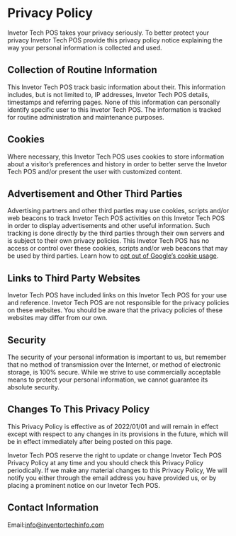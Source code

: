 # Privacy Policy

Invetor Tech POS takes your privacy seriously. To better protect your privacy Invetor Tech POS provide this privacy policy notice explaining the way your personal information is collected and used.


## Collection of Routine Information

This Invetor Tech POS track basic information about their. This information includes, but is not limited to, IP addresses, Invetor Tech POS details, timestamps and referring pages. None of this information can personally identify specific user to this Invetor Tech POS. The information is tracked for routine administration and maintenance purposes.


## Cookies

Where necessary, this Invetor Tech POS uses cookies to store information about a visitor’s preferences and history in order to better serve the Invetor Tech POS and/or present the user with customized content.


## Advertisement and Other Third Parties

Advertising partners and other third parties may use cookies, scripts and/or web beacons to track Invetor Tech POS activities on this Invetor Tech POS in order to display advertisements and other useful information. Such tracking is done directly by the third parties through their own servers and is subject to their own privacy policies. This Invetor Tech POS has no access or control over these cookies, scripts and/or web beacons that may be used by third parties. Learn how to [opt out of Google’s cookie usage](http://www.google.com/privacy_ads.html).


## Links to Third Party Websites

Invetor Tech POS have included links on this Invetor Tech POS for your use and reference. Invetor Tech POS are not responsible for the privacy policies on these websites. You should be aware that the privacy policies of these websites may differ from our own.


## Security

The security of your personal information is important to us, but remember that no method of transmission over the Internet, or method of electronic storage, is 100% secure. While we strive to use commercially acceptable means to protect your personal information, we cannot guarantee its absolute security.


## Changes To This Privacy Policy

This Privacy Policy is effective as of 2022/01/01 and will remain in effect except with respect to any changes in its provisions in the future, which will be in effect immediately after being posted on this page.

Invetor Tech POS reserve the right to update or change Invetor Tech POS Privacy Policy at any time and you should check this Privacy Policy periodically. If we make any material changes to this Privacy Policy, We will notify you either through the email address you have provided us, or by placing a prominent notice on our Invetor Tech POS.


## Contact Information

Email:info@inventortechinfo.com
